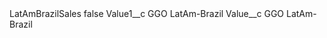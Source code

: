 <?xml version="1.0" encoding="UTF-8"?>
<CustomMetadata xmlns="http://soap.sforce.com/2006/04/metadata" xmlns:xsi="http://www.w3.org/2001/XMLSchema-instance" xmlns:xsd="http://www.w3.org/2001/XMLSchema">
    <label>LatAmBrazilSales</label>
    <protected>false</protected>
    <values>
        <field>Value1__c</field>
        <value xsi:type="xsd:string">GGO LatAm-Brazil</value>
    </values>
    <values>
        <field>Value__c</field>
        <value xsi:type="xsd:string">GGO LatAm-Brazil</value>
    </values>
</CustomMetadata>
